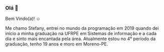 ### Olá 👋

Bem Vindo(a)! :relaxed:

Me chamo Stefany, entrei no mundo da programação em 2019 quando dei início a minha graduação na UFRPE em Sistemas de informação e a cada dia e sinto mais encantada pela área. Atualmente estou no 4° período da graduação, tenho 19 anos e moro em Moreno-PE.
